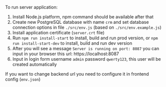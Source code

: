 To run server application:

1. Install Node.js platform, npm command should be available after that
2. Create new PostgreSQL database with name `crm` and set database connection options in file `./src/env.js` (based on `./src/env.example.js`)
3. Install application certificate (`server.crt` file)
4. Run `npm run install-start` to install, build and run prod version, or `npm run install-start-dev` to install, build and run dev version
5. After you will see a message `Server is running on port: 8087` you can input in your browser this url: https://localhost:8087
6. Input in login form username `admin` password `qwerty123`, this user will be created automatically

If you want to change backend url you need to configure it in frontend config (`env.json`)